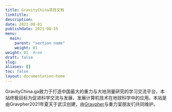 ```yaml
---
title: GravityChina项目文档
linktitle: 
description: 
date: 2021-08-01
publishdate: 2021-08-15
menu:
  main:
    parent: "section name"
    weight: 01
weight: 01	#rem
draft: false
slug:
aliases: []
toc: false
layout: documentation-home
---
```


GravityChina.ga致力于打造中国最大的重力与大地测量研究的学习交流平台，本站终极目标为促进科学交流与发展，发展计算机技术在地球科学中的应用。本站是由Gravpher2021年夏天于武汉创建，由[Gravpher](www.goujianing.ml)与重力室朋友们共同维护。

